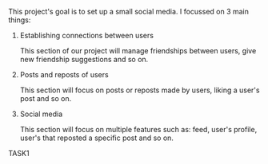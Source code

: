 
 This project's goal is to set up a small social media. I focussed on 3 main things:
 1)	Establishing connections between users

	This section of our project will manage friendships between users, give new friendship suggestions
and so on.

3)	Posts and reposts of users

   	This section will focus on posts or reposts made by users, liking a user's post and so on.

5)	Social media

   	This section will focus on multiple features such as: feed, user's profile, user's that
reposted a specific post and so on.


TASK1

	
